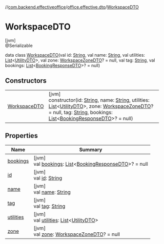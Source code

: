 //[com.backend.effectiveoffice](../../../index.md)/[office.effective.dto](../index.md)/[WorkspaceDTO](index.md)

# WorkspaceDTO

[jvm]\
@Serializable

data class [WorkspaceDTO](index.md)(val id: [String](https://kotlinlang.org/api/latest/jvm/stdlib/kotlin/-string/index.html), val name: [String](https://kotlinlang.org/api/latest/jvm/stdlib/kotlin/-string/index.html), val utilities: [List](https://kotlinlang.org/api/latest/jvm/stdlib/kotlin.collections/-list/index.html)&lt;[UtilityDTO](../-utility-d-t-o/index.md)&gt;, val zone: [WorkspaceZoneDTO](../-workspace-zone-d-t-o/index.md)? = null, val tag: [String](https://kotlinlang.org/api/latest/jvm/stdlib/kotlin/-string/index.html), val bookings: [List](https://kotlinlang.org/api/latest/jvm/stdlib/kotlin.collections/-list/index.html)&lt;[BookingResponseDTO](../-booking-response-d-t-o/index.md)&gt;? = null)

## Constructors

| | |
|---|---|
| [WorkspaceDTO](-workspace-d-t-o.md) | [jvm]<br>constructor(id: [String](https://kotlinlang.org/api/latest/jvm/stdlib/kotlin/-string/index.html), name: [String](https://kotlinlang.org/api/latest/jvm/stdlib/kotlin/-string/index.html), utilities: [List](https://kotlinlang.org/api/latest/jvm/stdlib/kotlin.collections/-list/index.html)&lt;[UtilityDTO](../-utility-d-t-o/index.md)&gt;, zone: [WorkspaceZoneDTO](../-workspace-zone-d-t-o/index.md)? = null, tag: [String](https://kotlinlang.org/api/latest/jvm/stdlib/kotlin/-string/index.html), bookings: [List](https://kotlinlang.org/api/latest/jvm/stdlib/kotlin.collections/-list/index.html)&lt;[BookingResponseDTO](../-booking-response-d-t-o/index.md)&gt;? = null) |

## Properties

| Name | Summary |
|---|---|
| [bookings](bookings.md) | [jvm]<br>val [bookings](bookings.md): [List](https://kotlinlang.org/api/latest/jvm/stdlib/kotlin.collections/-list/index.html)&lt;[BookingResponseDTO](../-booking-response-d-t-o/index.md)&gt;? = null |
| [id](id.md) | [jvm]<br>val [id](id.md): [String](https://kotlinlang.org/api/latest/jvm/stdlib/kotlin/-string/index.html) |
| [name](name.md) | [jvm]<br>val [name](name.md): [String](https://kotlinlang.org/api/latest/jvm/stdlib/kotlin/-string/index.html) |
| [tag](tag.md) | [jvm]<br>val [tag](tag.md): [String](https://kotlinlang.org/api/latest/jvm/stdlib/kotlin/-string/index.html) |
| [utilities](utilities.md) | [jvm]<br>val [utilities](utilities.md): [List](https://kotlinlang.org/api/latest/jvm/stdlib/kotlin.collections/-list/index.html)&lt;[UtilityDTO](../-utility-d-t-o/index.md)&gt; |
| [zone](zone.md) | [jvm]<br>val [zone](zone.md): [WorkspaceZoneDTO](../-workspace-zone-d-t-o/index.md)? = null |
